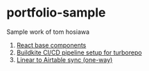 # portfolio-sample

Sample work of tom hosiawa

1. [React base components](./react-components)
2. [Buildkite CI/CD pipeline setup for turborepo](./.buildkite)
3. [Linear to Airtable sync (one-way)](./linear-airtable-sync/)

